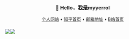 <h3 align="center">👋 Hello，我是myyerrol</h3>
<p align="center">
  <a href="https://myyerrol.io">个人网站</a> •
  <a href="https://www.zhihu.com/people/miaoyuyang">知乎首页</a> •
  <a href="https://www.zhihu.com/people/miaoyuyang">邮箱地址</a> •
  <a href="https://github.com/myyerrol">B站首页</a>
</p>

### 

<a href="https://github.com/myyerrol"><img src="https://github-readme-stats.vercel.app/api?username=myyerrol&show_icons=true&count_private=true&hide_title=false&theme=default"><img src="https://github-readme-stats.vercel.app/api/top-langs/?username=myyerrol&layout=compact&theme=default"></a>

